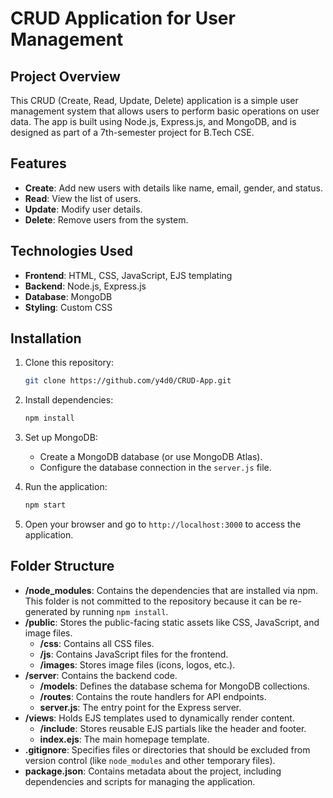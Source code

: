 # CRUD Application for User Management

## Project Overview
This CRUD (Create, Read, Update, Delete) application is a simple user management system that allows users to perform basic operations on user data. The app is built using Node.js, Express.js, and MongoDB, and is designed as part of a 7th-semester project for B.Tech CSE.

## Features
- **Create**: Add new users with details like name, email, gender, and status.
- **Read**: View the list of users.
- **Update**: Modify user details.
- **Delete**: Remove users from the system.

## Technologies Used
- **Frontend**: HTML, CSS, JavaScript, EJS templating
- **Backend**: Node.js, Express.js
- **Database**: MongoDB
- **Styling**: Custom CSS

## Installation

1. Clone this repository:
    ```bash
    git clone https://github.com/y4d0/CRUD-App.git
    ```

2. Install dependencies:
    ```bash
    npm install
    ```

3. Set up MongoDB:
   - Create a MongoDB database (or use MongoDB Atlas).
   - Configure the database connection in the `server.js` file.

4. Run the application:
    ```bash
    npm start
    ```

5. Open your browser and go to `http://localhost:3000` to access the application.

## Folder Structure

- **/node_modules**: Contains the dependencies that are installed via npm. This folder is not committed to the repository because it can be re-generated by running `npm install`.
- **/public**: Stores the public-facing static assets like CSS, JavaScript, and image files.
    - **/css**: Contains all CSS files.
    - **/js**: Contains JavaScript files for the frontend.
    - **/images**: Stores image files (icons, logos, etc.).
- **/server**: Contains the backend code.
    - **/models**: Defines the database schema for MongoDB collections.
    - **/routes**: Contains the route handlers for API endpoints.
    - **server.js**: The entry point for the Express server.
- **/views**: Holds EJS templates used to dynamically render content.
    - **/include**: Stores reusable EJS partials like the header and footer.
    - **index.ejs**: The main homepage template.
- **.gitignore**: Specifies files or directories that should be excluded from version control (like `node_modules` and other temporary files).
- **package.json**: Contains metadata about the project, including dependencies and scripts for managing the application.




